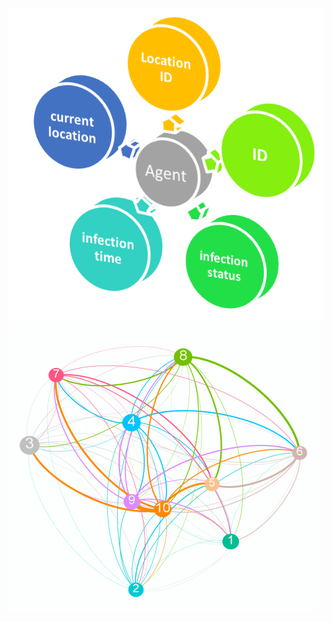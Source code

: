 ![Image Figure1](https://github.com/zedongChen123/zedongSrc/blob/zedongLocal/img_storage/agentModal.png)
![Image Figure1](https://github.com/zedongChen123/zedongSrc/blob/zedongLocal/img_storage/humanMobility.png)